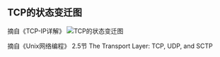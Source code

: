 



## TCP的状态变迁图
摘自《TCP-IP详解》
<image title="TCP的状态变迁图" src="https://github.com/xsung/raw/raw/master/TCP%E7%9A%84%E7%8A%B6%E6%80%81%E5%8F%98%E8%BF%81%E5%9B%BE.PNG">


摘自《Unix网络编程》 2.5节 The Transport Layer: TCP, UDP, and SCTP
